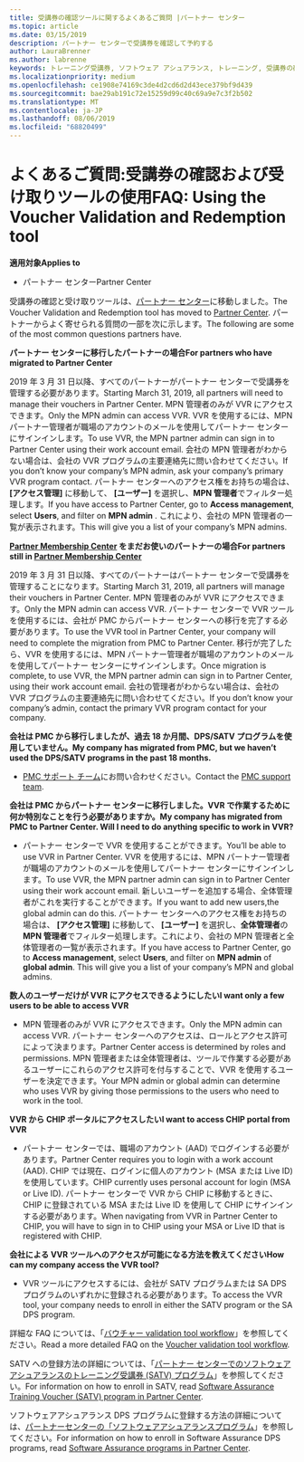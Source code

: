 ```yaml
---
title: 受講券の確認ツールに関するよくあるご質問 |パートナー センター
ms.topic: article
ms.date: 03/15/2019
description: パートナー センターで受講券を確認して予約する
author: LauraBrenner
ms.author: labrenne
keywords: トレーニング受講券, ソフトウェア アシュアランス, トレーニング, 受講券の確認, 受講券の予約
ms.localizationpriority: medium
ms.openlocfilehash: ce1908e74169c3de4d2cd6d2d43ece379bf9d439
ms.sourcegitcommit: bae29ab191c72e15259d99c40c69a9e7c3f2b502
ms.translationtype: MT
ms.contentlocale: ja-JP
ms.lasthandoff: 08/06/2019
ms.locfileid: "68820499"
---
```

# <a name="faq-using-the-voucher-validation-and-redemption-tool"></a><span data-ttu-id="ae654-104">よくあるご質問:受講券の確認および受け取りツールの使用</span><span class="sxs-lookup"><span data-stu-id="ae654-104">FAQ: Using the Voucher Validation and Redemption tool</span></span> 

<span data-ttu-id="ae654-105">**適用対象**</span><span class="sxs-lookup"><span data-stu-id="ae654-105">**Applies to**</span></span>

- <span data-ttu-id="ae654-106">パートナー センター</span><span class="sxs-lookup"><span data-stu-id="ae654-106">Partner Center</span></span>

<span data-ttu-id="ae654-107">受講券の確認と受け取りツールは、[パートナー センター](https://partner.microsoft.com/pcv/dashboard/overview)に移動しました。</span><span class="sxs-lookup"><span data-stu-id="ae654-107">The Voucher Validation and Redemption tool has moved to [Partner Center](https://partner.microsoft.com/pcv/dashboard/overview).</span></span> <span data-ttu-id="ae654-108">パートナーからよく寄せられる質問の一部を次に示します。</span><span class="sxs-lookup"><span data-stu-id="ae654-108">The following are some of the most common questions partners have.</span></span> 

<span data-ttu-id="ae654-109">**パートナー センターに移行したパートナーの場合**</span><span class="sxs-lookup"><span data-stu-id="ae654-109">**For partners who have migrated to Partner Center**</span></span>

 <span data-ttu-id="ae654-110">2019 年 3 月 31 日以降、すべてのパートナーがパートナー センターで受講券を管理する必要があります。</span><span class="sxs-lookup"><span data-stu-id="ae654-110">Starting March 31, 2019, all partners will need to manage their vouchers in Partner Center.</span></span> <span data-ttu-id="ae654-111">MPN 管理者のみが VVR にアクセスできます。</span><span class="sxs-lookup"><span data-stu-id="ae654-111">Only the MPN admin can access VVR.</span></span> <span data-ttu-id="ae654-112">VVR を使用するには、MPN パートナー管理者が職場のアカウントのメールを使用してパートナー センターにサインインします。</span><span class="sxs-lookup"><span data-stu-id="ae654-112">To use VVR, the MPN partner admin can sign in to Partner Center using their work account email.</span></span> <span data-ttu-id="ae654-113">会社の MPN 管理者がわからない場合は、会社の VVR プログラムの主要連絡先に問い合わせてください。</span><span class="sxs-lookup"><span data-stu-id="ae654-113">If you don’t know your company’s MPN admin, ask your company’s primary VVR program contact.</span></span>  <span data-ttu-id="ae654-114">パートナー センターへのアクセス権をお持ちの場合は、 **[アクセス管理]** に移動して、 **[ユーザー]** を選択し、**MPN 管理者**でフィルター処理します。</span><span class="sxs-lookup"><span data-stu-id="ae654-114">If you have access to Partner Center, go to **Access management**, select **Users**, and filter on **MPN admin** .</span></span> <span data-ttu-id="ae654-115">これにより、会社の MPN 管理者の一覧が表示されます。</span><span class="sxs-lookup"><span data-stu-id="ae654-115">This will give you a list of your company’s MPN admins.</span></span>  

<span data-ttu-id="ae654-116">**[Partner Membership Center](https://partner.microsoft.com/) をまだお使いのパートナーの場合**</span><span class="sxs-lookup"><span data-stu-id="ae654-116">**For partners still in [Partner Membership Center](https://partner.microsoft.com/)**</span></span>

<span data-ttu-id="ae654-117">2019 年 3 月 31 日以降、すべてのパートナーはパートナー センターで受講券を管理することになります。</span><span class="sxs-lookup"><span data-stu-id="ae654-117">Starting March 31, 2019, all partners will manage their vouchers in Partner Center.</span></span> <span data-ttu-id="ae654-118">MPN 管理者のみが VVR にアクセスできます。</span><span class="sxs-lookup"><span data-stu-id="ae654-118">Only the MPN admin can access VVR.</span></span> <span data-ttu-id="ae654-119">パートナー センターで VVR ツールを使用するには、会社が PMC からパートナー センターへの移行を完了する必要があります。</span><span class="sxs-lookup"><span data-stu-id="ae654-119">To use the VVR tool in Partner Center, your company will need to complete the migration from PMC to Partner Center.</span></span> <span data-ttu-id="ae654-120">移行が完了したら、VVR を使用するには、MPN パートナー管理者が職場のアカウントのメールを使用してパートナー センターにサインインします。</span><span class="sxs-lookup"><span data-stu-id="ae654-120">Once migration is complete, to use VVR, the MPN partner admin can sign in to Partner Center, using their work account email.</span></span> <span data-ttu-id="ae654-121">会社の管理者がわからない場合は、会社の VVR プログラムの主要連絡先に問い合わせてください。</span><span class="sxs-lookup"><span data-stu-id="ae654-121">If you don’t know your company’s admin, contact the primary VVR program contact for your company.</span></span>  


<span data-ttu-id="ae654-122">**会社は PMC から移行しましたが、過去 18 か月間、DPS/SATV プログラムを使用していません。**</span><span class="sxs-lookup"><span data-stu-id="ae654-122">**My company has migrated from PMC, but we haven’t used the DPS/SATV programs in the past 18 months.**</span></span>

- <span data-ttu-id="ae654-123">[PMC サポート チーム](mailto:proghelp@microsoft.com)にお問い合わせください。</span><span class="sxs-lookup"><span data-stu-id="ae654-123">Contact the [PMC support team](mailto:proghelp@microsoft.com).</span></span> 


<span data-ttu-id="ae654-124">**会社は PMC からパートナー センターに移行しました。VVR で作業するために何か特別なことを行う必要がありますか。**</span><span class="sxs-lookup"><span data-stu-id="ae654-124">**My company has migrated from PMC to Partner Center. Will I need to do anything specific to work in VVR?**</span></span> 

- <span data-ttu-id="ae654-125">パートナー センターで VVR を使用することができます。</span><span class="sxs-lookup"><span data-stu-id="ae654-125">You’ll be able to use VVR in Partner Center.</span></span>  <span data-ttu-id="ae654-126">VVR を使用するには、MPN パートナー管理者が職場のアカウントのメールを使用してパートナー センターにサインインします。</span><span class="sxs-lookup"><span data-stu-id="ae654-126">To use VVR, the MPN partner admin can sign in to Partner Center using their work account email.</span></span> <span data-ttu-id="ae654-127">新しいユーザーを追加する場合、全体管理者がこれを実行することができます。</span><span class="sxs-lookup"><span data-stu-id="ae654-127">If you want to add new users,the global admin can do this.</span></span> <span data-ttu-id="ae654-128">パートナー センターへのアクセス権をお持ちの場合は、 **[アクセス管理]** に移動して、 **[ユーザー]** を選択し、**全体管理者**の **MPN 管理者**でフィルター処理します。これにより、会社の MPN 管理者と全体管理者の一覧が表示されます。</span><span class="sxs-lookup"><span data-stu-id="ae654-128">If you have access to Partner Center, go to **Access management**, select **Users**, and filter on **MPN admin** of **global admin**. This will give you a list of your company’s MPN and global admins.</span></span>  

<span data-ttu-id="ae654-129">**数人のユーザーだけが VVR にアクセスできるようにしたい**</span><span class="sxs-lookup"><span data-stu-id="ae654-129">**I want only a few users to be able to access VVR**</span></span>

- <span data-ttu-id="ae654-130">MPN 管理者のみが VVR にアクセスできます。</span><span class="sxs-lookup"><span data-stu-id="ae654-130">Only the MPN admin can access VVR.</span></span> <span data-ttu-id="ae654-131">パートナー センターへのアクセスは、ロールとアクセス許可によって決まります。</span><span class="sxs-lookup"><span data-stu-id="ae654-131">Partner Center access is determined by roles and permissions.</span></span> <span data-ttu-id="ae654-132">MPN 管理者または全体管理者は、ツールで作業する必要があるユーザーにこれらのアクセス許可を付与することで、VVR を使用するユーザーを決定できます。</span><span class="sxs-lookup"><span data-stu-id="ae654-132">Your MPN admin or global admin can determine who uses VVR by giving those permissions to the users who need to work in the tool.</span></span>

<span data-ttu-id="ae654-133">**VVR から CHIP ポータルにアクセスしたい**</span><span class="sxs-lookup"><span data-stu-id="ae654-133">**I want to access CHIP portal from VVR**</span></span>

- <span data-ttu-id="ae654-134">パートナー センターでは、職場のアカウント (AAD) でログインする必要があります。</span><span class="sxs-lookup"><span data-stu-id="ae654-134">Partner Center requires you to login with a work account (AAD).</span></span>  <span data-ttu-id="ae654-135">CHIP では現在、ログインに個人のアカウント (MSA または Live ID) を使用しています。</span><span class="sxs-lookup"><span data-stu-id="ae654-135">CHIP currently uses personal account for login (MSA or Live ID).</span></span>  <span data-ttu-id="ae654-136">パートナー センターで VVR から CHIP に移動するときに、CHIP に登録されている MSA または Live ID を使用して CHIP にサインインする必要があります。</span><span class="sxs-lookup"><span data-stu-id="ae654-136">When navigating from VVR in Partner Center to CHIP, you will have to sign in to CHIP using your MSA or Live ID that is registered with CHIP.</span></span>

<span data-ttu-id="ae654-137">**会社による VVR ツールへのアクセスが可能になる方法を教えてください**</span><span class="sxs-lookup"><span data-stu-id="ae654-137">**How can my company access the VVR tool?**</span></span>

- <span data-ttu-id="ae654-138">VVR ツールにアクセスするには、会社が SATV プログラムまたは SA DPS プログラムのいずれかに登録される必要があります。</span><span class="sxs-lookup"><span data-stu-id="ae654-138">To access the VVR tool, your company needs to enroll in either the SATV program or the SA DPS program.</span></span>

<span data-ttu-id="ae654-139">詳細な FAQ については、「[バウチャー validation tool workflow](https://query.prod.cms.rt.microsoft.com/cms/api/am/binary/RE3kz5o)」を参照してください。</span><span class="sxs-lookup"><span data-stu-id="ae654-139">Read a more detailed FAQ on the [Voucher validation tool workflow](https://query.prod.cms.rt.microsoft.com/cms/api/am/binary/RE3kz5o).</span></span>

<span data-ttu-id="ae654-140">SATV への登録方法の詳細については、「[パートナー センターでのソフトウェア アシュアランスのトレーニング受講券 (SATV) プログラム](software-assurance-satv.md)」を参照してください。</span><span class="sxs-lookup"><span data-stu-id="ae654-140">For information on how to enroll in SATV, read [Software Assurance Training Voucher (SATV) program in Partner Center](software-assurance-satv.md).</span></span>

<span data-ttu-id="ae654-141">ソフトウェアアシュアランス DPS プログラムに登録する方法の詳細については、[パートナーセンターの「ソフトウェアアシュアランスプログラム](software-assurance-dps.md)」を参照してください。</span><span class="sxs-lookup"><span data-stu-id="ae654-141">For information on how to enroll in Software Assurance DPS programs, read [Software Assurance programs in Partner Center](software-assurance-dps.md).</span></span>
